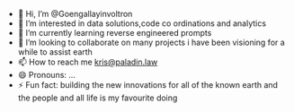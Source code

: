 - 👋 Hi, I’m @Goengallayinvoltron
- 👀 I’m interested in data solutions,code co ordinations and analytics
- 🌱 I’m currently learning reverse engineered prompts
- 💞️ I’m looking to collaborate on many projects i have been visioning for a while to assist earth
- 📫 How to reach me kris@paladin.law
- 😄 Pronouns: ...
- ⚡ Fun fact: building the new innovations for all of the known earth and the people and all life is my favourite doing

<!---
Goengallayinvoltron/Goengallayinvoltron is a ✨ special ✨ repository because its `README.md` (this file) appears on your GitHub profile.
You can click the Preview link to take a look at your changes.
--->
